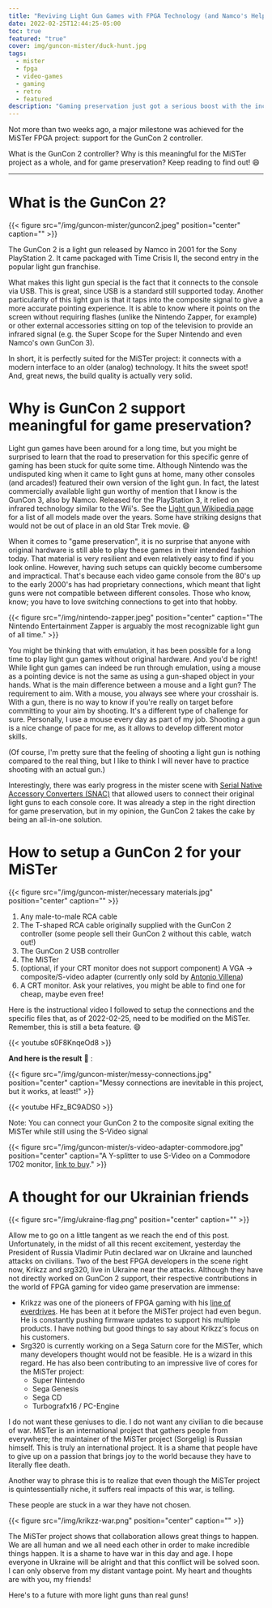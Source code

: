 ```yaml
---
title: "Reviving Light Gun Games with FPGA Technology (and Namco's Help!)"
date: 2022-02-25T12:44:25-05:00
toc: true
featured: "true"
cover: img/guncon-mister/duck-hunt.jpg
tags:
  - mister
  - fpga
  - video-games
  - gaming
  - retro
  - featured
description: "Gaming preservation just got a serious boost with the inclusion of GunCon 2 support for the MiSTer FPGA project."
---
```


Not more than two weeks ago, a major milestone was achieved for the MiSTer FPGA project:
support for the GunCon 2 controller.

What is the GunCon 2 controller? Why is this meaningful for the MiSTer project as a whole,
and for game preservation? Keep reading to find out! :smile:

---

# What is the GunCon 2?

{{< figure src="/img/guncon-mister/guncon2.jpeg" position="center" caption="" >}}

The GunCon 2 is a light gun released by Namco in 2001 for the Sony PlayStation 2. It came
packaged with Time Crisis II, the second entry in the popular light gun franchise.

What makes this light gun special is the fact that it connects to the console via USB.
This is great, since USB is a standard still supported today. Another particularity of
this light gun is that it taps into the composite signal to give a more accurate pointing
experience. It is able to know where it points on the screen without requiring flashes
(unlike the Nintendo Zapper, for example) or other external accessories sitting on top of
the television to provide an infrared signal (e.g. the Super Scope for the Super Nintendo and even Namco's own GunCon 3).

In short, it is perfectly suited for the MiSTer project: it connects with a modern
interface to an older (analog) technology. It hits the sweet spot! And, great news, the
build quality is actually very solid.

# Why is GunCon 2 support meaningful for game preservation?

Light gun games have been around for a long time, but you might be surprised to learn that
the road to preservation for this specific genre of gaming has been stuck for quite some
time. Although Nintendo was the undisputed king when it came to light guns at home, many
other consoles (and arcades!) featured their own version of the light gun. In fact, the
latest commercially available light gun worthy of mention that I know is the GunCon 3, also
by Namco. Released for the PlayStation 3, it relied on infrared technology similar to
the Wii's. See the [Light gun Wikipedia page](https://en.wikipedia.org/wiki/Light_gun) for
a list of all models made over the years. Some have striking designs that would not be out
of place in an old Star Trek movie. :smile:


When it comes to "game preservation", it is no surprise that anyone with original
hardware is still able to play these games in their intended fashion today. That material
is very resilient and even relatively easy to find if you look online. However, having
such setups can quickly become cumbersome and impractical. That's because each video game
console from the 80's up to the early 2000's has had proprietary connections, which meant
that light guns were not compatible between different consoles. Those who know, know; you
have to love switching connections to get into that hobby.

{{< figure src="/img/nintendo-zapper.jpeg" position="center" caption="The Nintendo Entertainment Zapper is arguably the most recognizable light gun of all time." >}}

You might be thinking that with emulation, it has been possible for a long time to play
light gun games without original hardware. And you'd be right! While light gun games can indeed be run through emulation, using a mouse as a pointing device is
not the same as using a gun-shaped object in your hands. What is the main difference
between a mouse and a light gun? The requirement to aim.  With a mouse, you always see
where your crosshair is. With a gun, there is no way to know if you're really on target
before committing to your aim by shooting. It's a different type of challenge for sure.
Personally, I use a mouse every day as part of my job. Shooting a gun is a nice change of
pace for me, as it allows to develop different motor skills.

(Of course, I'm pretty sure that the feeling of shooting a light gun is nothing compared to
the real thing, but I like to think I will never have to practice shooting with an actual
gun.)


Interestingly, there was early progress in the mister scene with [Serial Native Accessory
Converters (SNAC)](https://misteraddons.com/products/serial-native-accessory-converter-snac) that
allowed users to connect their original light guns to each console core. It was already a
step in the right direction for game preservation, but in my opinion, the GunCon 2 takes
the cake by being an all-in-one solution.

# How to setup a GunCon 2 for your MiSTer

{{< figure src="/img/guncon-mister/necessary materials.jpg" position="center" caption="" >}}

1. Any male-to-male RCA cable
1. The T-shaped RCA cable originally supplied with the GunCon 2 controller (some people
sell their GunCon 2 without this cable, watch out!)
1. The GunCon 2 USB controller
1. The MiSTer
1. (optional, if your CRT monitor does not support component) A VGA -> composite/S-video adapter (currently only sold by [Antonio
Villena](https://www.antoniovillena.es/store/product/vga-composite-s-video-adapter/))
1. A CRT monitor. Ask your relatives, you might be able to find one for cheap, maybe even
free!

Here is the instructional video I followed to setup the connections and the specific files
that, as of 2022-02-25, need to be modified on the MiSTer. Remember, this is still a beta
feature. :smile:

{{< youtube s0F8KnqeOd8 >}}

**And here is the result** :tada: :

{{< figure src="/img/guncon-mister/messy-connections.jpg" position="center" caption="Messy connections are inevitable in this project, but it works, at least!" >}}

{{< youtube HFz_BC9ADS0 >}}


Note: You can connect your GunCon 2 to the composite signal exiting the MiSTer while still
using the S-Video signal

{{< figure src="/img/guncon-mister/s-video-adapter-commodore.jpg" position="center" caption="A Y-splitter to use S-Video on a Commodore 1702 monitor, [link to buy](http://herculesworkshop.com/cgi-bin/p/awtp-product.cgi?d=hercules-workshop&item=76537)." >}}


# A thought for our Ukrainian friends

{{< figure src="/img/ukraine-flag.png" position="center" caption="" >}}

Allow me to go on a little tangent as we reach the end of this post. Unfortunately, in the
midst of all this recent excitement, yesterday the President of Russia Vladimir Putin
declared war on Ukraine and launched attacks on civilians. Two of the best FPGA developers
in the scene right now, Krikzz and srg320, live in Ukraine near the attacks. Although
they have not directly worked on GunCon 2 support, their respective contributions in the
world of FPGA gaming for video game preservation are immense:
- Krikzz was one of the pioneers of FPGA gaming with his [line of
  everdrives](https://krikzz.com/our-products/). He has been at it before the MiSTer
  project had even begun. He is constantly pushing firmware updates to support his
  multiple products. I have nothing but good things to say about Krikzz's focus on his
  customers.
- Srg320 is currently working on a Sega Saturn core for the MiSTer, which many developers
  thought would not be feasible. He is a wizard in this regard. He has also been
  contributing to an impressive live of cores for the MiSTer project:
   - Super Nintendo
   - Sega Genesis
   - Sega CD
   - Turbografx16 / PC-Engine

I do not want these geniuses to die. I do not want any civilian to die because of war.
MiSTer is an international project that gathers people from everywhere; the maintainer of the MiSTer project (Sorgelig) is
Russian himself. This is truly an international project. It is a shame that people have to give up
on a passion that brings joy to the world because they have to literally flee death.

Another way to phrase this is to realize that even though the MiSTer project is
quintessentially niche, it suffers real impacts of this war, is telling.

These people are stuck in a war they have not chosen.

{{< figure src="/img/krikzz-war.png" position="center" caption="" >}}


The MiSTer project shows that collaboration allows great things to happen. We are all
human and we all need each other in order to make incredible things happen. It is a shame
to have war in this day and age. I hope everyone in Ukraine will be alright and that this
conflict will be solved soon. I can only observe from my distant vantage point. My heart
and thoughts are with you, my friends!

Here's to a future with more light guns than real guns!

